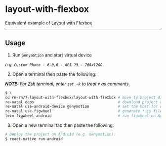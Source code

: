 layout-with-flexbox
===================

Equivalent example of [Layout with Flexbox]

-------------------------------------------------------------------------------

Usage
-----

1. Run `Genymotion` and start virtual device

  _e.g. `Custom Phone - 6.0.0 - API 23 - 768x1280`._

2. Open a terminal then paste the following:

  _**NOTE:** For [Zsh] terminal, enter `set -k` to treat `#` as comments._

  ``` bash
  $ \
  cd rn-rn/7-layout-with-flexbox/layout-with-flexbox # move to project directory
  re-natal deps                                      # download project dependencies
  re-natal use-android-device genymotion             # set the host for device type
  re-natal use-figwheel                              # generate *.js files for figwheel
  lein figwheel android                              # run figwheel on Android device (e.g. Genymotion)
  ```

3. Open a new terminal tab then paste the following:

  ``` bash
  # Deploy the project on Android (e.g. Genymotion):
  $ react-native run-android
  ```

[Layout with Flexbox]: https://facebook.github.io/react-native/docs/flexbox.html
[Zsh]: http://www.zsh.org
